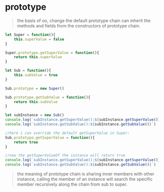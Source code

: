 # prototype
> the basis of oo, change the default prototype chain can inherit the methods and fields from the constructors of prototype chain.

``` javascript
let Super = function(){
    this.superValue = false
}

Super.prototype.getSuperValue = function(){
    return this.superValue
}

let Sub = function(){
    this.subValue = true
}

Sub.prototype = new Super()

Sub.prototype.getSubValue = function(){
    return this.subValue
}

let subInstance = new Sub()
console.log(`subInstance.getSuperValue():${subInstance.getSuperValue()}`)         //false
console.log(`subInstance.getSubValue():${subInstance.getSubValue()}`)           //true

//here i can override the default getSuperValue in Super:
Sub.prototype.getSuperValue = function(){
    return true
}

//now the getSuperValueOf the instance will return true
console.log(`subInstance.getSuperValue():${subInstance.getSuperValue()}`)         //true
console.log(`subInstance.getSubValue():${subInstance.getSubValue()}`)           //true
```

> the meaning of prototype chain is sharing inner members with other instance, calling the member of an instance will search the specific member recursively along the chain from sub to super.